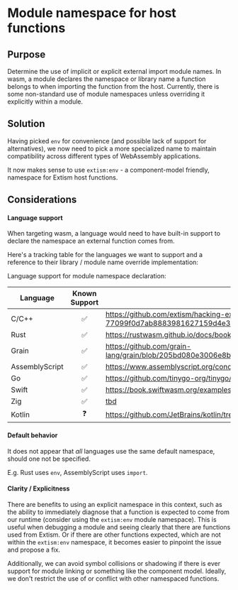 #  Module namespace for host functions

## Purpose

Determine the use of implicit or explicit external import module names. In wasm, a module declares the namespace or library name a function belongs
to when importing the function from the host. Currently, there is some non-standard use of module namespaces unless overriding it explicitly within
a module. 

## Solution

Having picked `env` for convenience (and possible lack of support for alternatives), we now need to pick a more specialized name to maintain compatibility
across different types of WebAssembly applications.

It now makes sense to use `extism:env` - a component-model friendly, namespace for Extism host functions.

## Considerations

#### Language support

When targeting wasm, a language would need to have built-in support to declare the namespace an external function comes from. 

Here's a tracking table for the languages we want to support and a reference to their library / module name override implementation:

Language support for module namespace declaration:

| Language | Known Support | Reference |
| ------------- |:-------------:| -----|
| C/C++ | ✅ | https://github.com/extism/hacking-examples/pull/3/files#diff-77099f0d7ab8883981627159d4e3628014a5bcfc19ea6faabc8524d0c67be06bR9 |
| Rust | ✅ |   https://rustwasm.github.io/docs/book/reference/js-ffi.html#from-the-rust-side |
| Grain | ✅ | https://github.com/grain-lang/grain/blob/205bd080e3006e8b6f3b56817eac61bbf8002275/stdlib/runtime/wasi.gr#L9-L12 |
| AssemblyScript | ✅ | https://www.assemblyscript.org/concepts.html#module-imports |
| Go | ✅ | https://github.com/tinygo-org/tinygo/issues/1120#issuecomment-631179445 |
| Swift | ✅ | https://book.swiftwasm.org/examples/importing-function.html#importing-a-function-from-host-environments |
| Zig | ✅ | [tbd](https://github.com/ziglang/zig/blob/e0178890ba5ad76fdf5ba955f479ccf6f05a3d49/lib/std/builtin.zig#L673-L678) |
| Kotlin | ❓ | https://github.com/JetBrains/kotlin/tree/ea836fd46a1fef07d77c96f9d7e8d7807f793453/libraries/stdlib/wasm |

#### Default behavior

It does not appear that _all_ languages use the same default namespace, should one not be specified.

E.g. Rust uses `env`, AssemblyScript uses `import`.

#### Clarity / Explicitness

There are benefits to using an explicit namespace in this context, such as the ability to immediately diagnose that a function is expected to
come from our runtime (consider using the `extism:env` module namespace). This is useful when debugging a module and seeing clearly that there are
functions used from Extism. Or if there are other functions expected, which are not within the `extism:env` namespace, it becomes easier to pinpoint
the issue and propose a fix.

Additionally, we can avoid symbol collisions or shadowing if there is ever support for module linking or something like the component model. Ideally,
we don't restrict the use of or conflict with other namespaced functions.

